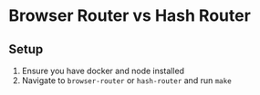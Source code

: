 # Browser Router vs Hash Router

## Setup

1. Ensure you have docker and node installed
2. Navigate to `browser-router` or `hash-router` and run `make`
